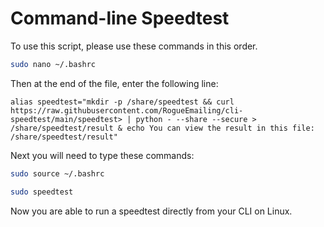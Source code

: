 # Command-line Speedtest

To use this script, please use these commands in this order.
```bash
sudo nano ~/.bashrc
```
Then at the end of the file, enter the following line:
```
alias speedtest="mkdir -p /share/speedtest && curl https://raw.githubusercontent.com/RogueEmailing/cli-speedtest/main/speedtest> | python - --share --secure > /share/speedtest/result & echo You can view the result in this file: /share/speedtest/result"
```
Next you will need to type these commands:
```bash
sudo source ~/.bashrc
```
```bash
sudo speedtest
```
Now you are able to run a speedtest directly from your CLI on Linux.